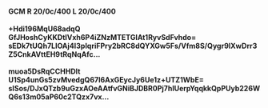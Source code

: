#### GCM R 20/0c/400 L 20/0c/400
**+Hdi196MqU68adqQ**<br/>**GfJHoshCyKKDtIVxh6P4iZNzMTETGIAt1RyvSdFvhdo=**<br/>**sEDk7tUQh7LIOAj4I3pIqriFPry2bRC8dQYXGw5Fs/Vfm8S/Qygr9lXwDrr3Z5CnkAVttEH9tRqNqAfc...**<br/><br/>
**muoa5DsRqCCHHDIt**<br/>**U1Sp4unGs5zvMvedgQ67l6AxGEycJy6Ue1z+UTZ1WbE=**<br/>**sISos/DJxQTzb9uGzxAOeAAtfvGNiBJDBR0Pj7hlUerpYqqkkQpPUyb226WQ6s13m05aP60c2TQzx7vx...**